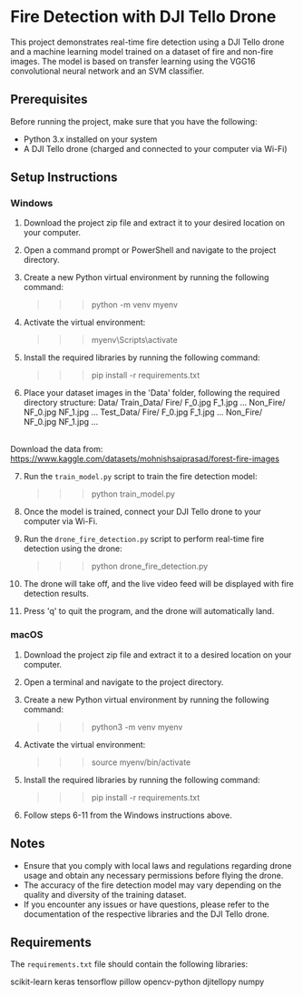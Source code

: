 # Fire Detection with DJI Tello Drone

This project demonstrates real-time fire detection using a DJI Tello drone and a machine learning model trained on a dataset of fire and non-fire images. The model is based on transfer learning using the VGG16 convolutional neural network and an SVM classifier.

## Prerequisites

Before running the project, make sure that you have the following:

- Python 3.x installed on your system
- A DJI Tello drone (charged and connected to your computer via Wi-Fi)

## Setup Instructions

### Windows

1. Download the project zip file and extract it to your desired location on your computer.

2. Open a command prompt or PowerShell and navigate to the project directory.

3. Create a new Python virtual environment by running the following command:
   >>> python -m venv myenv

4. Activate the virtual environment:
   >>> myenv\Scripts\activate

5. Install the required libraries by running the following command:
   >>> pip install -r requirements.txt

6. Place your dataset images in the 'Data' folder, following the required directory structure:
   Data/
     Train_Data/
       Fire/
         F_0.jpg
         F_1.jpg
         ...
       Non_Fire/
         NF_0.jpg
         NF_1.jpg
         ...
     Test_Data/
       Fire/
         F_0.jpg
         F_1.jpg
         ...
       Non_Fire/
         NF_0.jpg
         NF_1.jpg
         ...

<br>Download the data from:<br>
https://www.kaggle.com/datasets/mohnishsaiprasad/forest-fire-images

7. Run the `train_model.py` script to train the fire detection model:
   >>> python train_model.py

8. Once the model is trained, connect your DJI Tello drone to your computer via Wi-Fi.

9. Run the `drone_fire_detection.py` script to perform real-time fire detection using the drone:
   >>> python drone_fire_detection.py

10. The drone will take off, and the live video feed will be displayed with fire detection results.

11. Press 'q' to quit the program, and the drone will automatically land.

### macOS

1. Download the project zip file and extract it to a desired location on your computer.

2. Open a terminal and navigate to the project directory.

3. Create a new Python virtual environment by running the following command:
   >>> python3 -m venv myenv

4. Activate the virtual environment:
   >>> source myenv/bin/activate

5. Install the required libraries by running the following command:
   >>> pip install -r requirements.txt

6. Follow steps 6-11 from the Windows instructions above.

## Notes

- Ensure that you comply with local laws and regulations regarding drone usage and obtain any necessary permissions before flying the drone.
- The accuracy of the fire detection model may vary depending on the quality and diversity of the training dataset.
- If you encounter any issues or have questions, please refer to the documentation of the respective libraries and the DJI Tello drone.

## Requirements

The `requirements.txt` file should contain the following libraries:

scikit-learn
keras
tensorflow
pillow
opencv-python
djitellopy
numpy